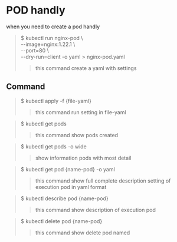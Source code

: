 # POD handly

when you need to create a pod handly 

> $ kubectl run nginx-pod \\ \
> --image=nginx:1.22.1 \\ \
> --port=80 \\ \
> --dry-run=client
> -o yaml > nginx-pod.yaml
>> this command  create a yaml with settings

## Command 

> $ kubectl apply -f {file-yaml}
>> this command run setting in file-yaml

> $ kubectl get pods
>> this command show pods created

> $ kubectl get pods -o wide
>> show information pods with most detail 

> $ kubectl get pod {name-pod} -o yaml
>> this command show full complete description setting of execution pod in yaml format

> $ kubectl describe pod {name-pod}
>> this command show description of execution pod 

> $ kubectl delete pod {name-pod}
>> this command show delete pod named

